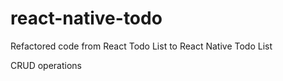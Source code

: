 # react-native-todo

Refactored code from React Todo List to React Native Todo List

CRUD operations
